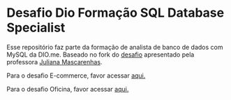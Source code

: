 # Desafio Dio Formação SQL Database Specialist


Esse repositório faz parte da formação de analista de banco de dados com MySQL da DIO.me. 
Baseado no fork do [desafio](https://github.com/julianazanelatto/mysql_sql_database_specialist/tree/f02306ae322b3ce5bef14db0699f05c930c88a26/M%C3%B3dulo%203/desafio) apresentado pela professora [Juliana Mascarenhas](https://github.com/julianazanelatto).

Para o desafio E-commerce, favor acessar [aqui.](https://github.com/fdtschmitz/mysql-specialist/tree/7acba95494c3f713efc90804cc258572f77bad85/ecommerce)

Para o desafio Oficina, favor acessar [aqui.](https://github.com/fdtschmitz/mysql-specialist/tree/7acba95494c3f713efc90804cc258572f77bad85/oficina)
